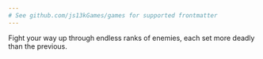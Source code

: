 ```yaml
---
# See github.com/js13kGames/games for supported frontmatter
---
```

Fight your way up through endless ranks of enemies, each set more deadly than the previous.